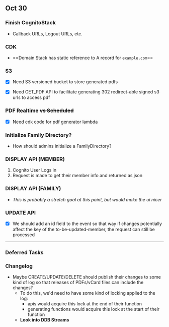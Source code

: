 ## Oct 30

### Finish CognitoStack

- Callback URLs, Logout URLs, etc.

### CDK

- ==Domain Stack has static reference to A record for `example.com`==

### S3

- [x] Need S3 versioned bucket to store generated pdfs

- [x] Need GET_PDF API to facilitate generating 302 redirect-able signed s3 urls to access pdf

### PDF Realtime ~~vs Scheduled~~

- [x] Need cdk code for pdf generator lambda

### Initialize Family Directory?

- How should admins initialize a FamilyDirectory?

### DISPLAY API (MEMBER)

1. Cognito User Logs in
2. Request is made to get their member info and returned as json

### DISPLAY API (FAMILY)

- *This is probably a stretch goal at this point, but would make the ui nicer*

### UPDATE API

- [x] We should add an id field to the event so that way if changes potentially affect the key of the
  to-be-updated-member, the request can still be processed

---

### Deferred Tasks

### Changelog

- Maybe CREATE/UPDATE/DELETE should publish their changes to some kind of log so that releases of PDFs/vCard files can
  include the changes?
    - To do this, we'd need to have some kind of locking applied to the log:
        - apis would acquire this lock at the end of their function
        - generating functions would acquire this lock at the start of their function
    - **Look into DDB Streams**